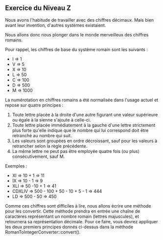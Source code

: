 ## Exercice du Niveau Z

Nous avons l'habitude de travailler avec des chiffres décimaux.
Mais bien avant leur invention, d'autres systèmes existaient.

Nous allons donc nous plonger dans le monde merveilleux des chiffres romains.

Pour rappel, les chiffres de base du système romain sont les suivants :
- I => 1
- V => 5
- X => 10
- L => 50
- C => 100
- D => 500
- M => 1000

La numérotation en chiffres romains a été normalisée dans l'usage actuel et repose sur quatre principes :
1. Toute lettre placée à la droite d'une autre figurant une valeur supérieure ou égale à la sienne s'ajoute à celle-ci.
2. Toute lettre placée immédiatement à la gauche d'une lettre strictement plus forte qu'elle indique que le nombre qui lui correspond doit être retranché au nombre qui suit.
3. Les valeurs sont groupées en ordre décroissant, sauf pour les valeurs à retrancher selon la règle précédente.
4. La même lettre ne peut pas être employée quatre fois (ou plus) consécutivement, sauf M.

Exemples :
- XI     => 10 + 1                      => 11
- IX     => 10 - 1                      => 9
- XLI    => 50 -10 + 1                  => 41
- CDXLIV => 500 - 100 + 50 - 10 + 5 - 1 => 444
- LD     => 500 - 50                    => 450

Comme ces chiffres sont difficiles à lire, nous allons écrire une méthode pour les convertir.
Cette méthode prendra en entrée une chaîne de caractères représentant un nombre romain (lettres majuscules), et retournera sa représentation décimale.
Pour ce faire, vous devrez appliquer les deux premiers principes donnés ci-dessus dans la méthode RomanToIntegerConverter::convert().
